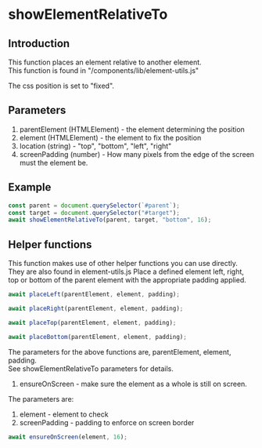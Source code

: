 # showElementRelativeTo

## Introduction 
This function places an element relative to another element.  
This function is found in "/components/lib/element-utils.js"  

The css position is set to "fixed".

## Parameters

1. parentElement (HTMLElement) - the element determining the position
1. element (HTMLElement) - the element to fix the position
1. location (string) - "top", "bottom", "left", "right"
1. screenPadding (number) - How many pixels from the edge of the screen must the element be.

## Example 

```js
const parent = document.querySelector(`#parent`);
const target = document.querySelector("#target");
await showElementRelativeTo(parent, target, "bottom", 16);
```

## Helper functions

This function makes use of other helper functions you can use directly.  
They are also found in element-utils.js
Place a defined element left, right, top or bottom of the parent element with the appropriate padding applied.

```js 
await placeLeft(parentElement, element, padding);
```
```js
await placeRight(parentElement, element, padding);
```
```js
await placeTop(parentElement, element, padding);
```
```js
await placeBottom(parentElement, element, padding);
```
   
The parameters for the above functions are, parentElement, element, padding.  
See showElementRelativeTo parameters for details.   

1. ensureOnScreen - make sure the element as a whole is still on screen.

The parameters are:

1. element - element to check
1. screenPadding - padding to enforce on screen border

```js
await ensureOnScreen(element, 16);
```